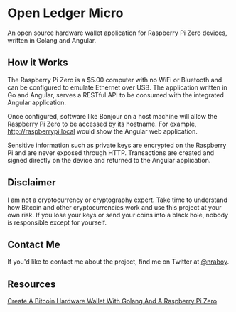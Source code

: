 # Open Ledger Micro

An open source hardware wallet application for Raspberry Pi Zero devices, written in Golang and Angular.

## How it Works

The Raspberry Pi Zero is a $5.00 computer with no WiFi or Bluetooth and can be configured to emulate Ethernet over USB. The application written in Go and Angular, serves a RESTful API to be consumed with the integrated Angular application.

Once configured, software like Bonjour on a host machine will allow the Raspberry Pi Zero to be accessed by its hostname. For example, http://raspberrypi.local would show the Angular web application.

Sensitive information such as private keys are encrypted on the Raspberry Pi and are never exposed through HTTP. Transactions are created and signed directly on the device and returned to the Angular application.

## Disclaimer

I am not a cryptocurrency or cryptography expert. Take time to understand how Bitcoin and other cryptocurrencies work and use this project at your own risk. If you lose your keys or send your coins into a black hole, nobody is responsible except for yourself.

## Contact Me

If you'd like to contact me about the project, find me on Twitter at [@nraboy](https://www.twitter.com/nraboy).

## Resources

[Create A Bitcoin Hardware Wallet With Golang And A Raspberry Pi Zero](https://www.thepolyglotdeveloper.com/2018/03/create-bitcoin-hardware-wallet-golang-raspberry-pi-zero)
